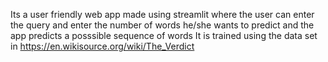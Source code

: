 Its a user friendly web app made using streamlit where the user can enter the query and enter the number of words he/she wants to predict and the app predicts a posssible sequence of words
It is trained using the data set in https://en.wikisource.org/wiki/The_Verdict
